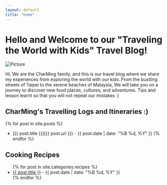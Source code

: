 ```yaml
---
layout: default
title: "home"
---
```


# Hello and Welcome to our "Traveling the World with Kids" Travel Blog!

<div class="image-container">
  <img src="{{ 'assets/images/beautiful-taiwan-popumon-hehuanshan-east-peak.jpg' | relative_url }}" alt="Picture">
</div>

Hi, We are the CharMing family, and this is our travel blog where we share my experiences from exploring the world with our kids. From the bustling streets of Taipei to the serene beaches of Malaysia, We will take you on a journey to discover new food places, cultures, and adventures. Tips and lesson learnt so that you will not repeat our mistakes :)

## CharMing's Travelling Logs and Itineraries :)
{% for post in site.posts %}
  * [{{ post.title }}]({{ post.url }}) - {{ post.date | date: "%B %d, %Y" }}
{% endfor %}


<h2>Cooking Recipes</h2>
<ul>
  {% for post in site.categories.recipes %}
    <li>
      <a href="{{ post.url }}">{{ post.title }}</a> - {{ post.date | date: "%B %d, %Y" }}
    </li>
  {% endfor %}
</ul>
